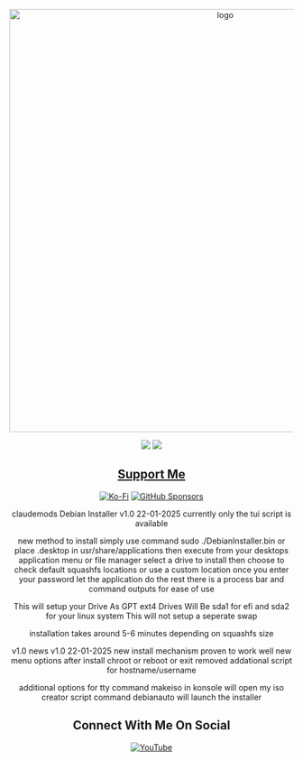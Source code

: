<p align="center">
    <img width="750" src="https://i.postimg.cc/7PBwmhwK/Debian-Installer-1-27-2025.png" alt="logo">
</p>

<div align="center">

  <a href="https://www.linux.org" target="_blank"><img src="https://img.shields.io/badge/OS-Linux-e06c75?style=for-the-badge&logo=linux" /></a>
           <a href="https://www.debian.org" target="_blank"><img src="https://img.shields.io/badge/DISTRO-Debian-CE0058?style=for-the-badge&logo=debian-linux" /></a>


<div align="center">

## [ Support Me ](https://www.paypal.com/paypalme/claudemods?country.x=GB&locale)

</div>

<div align="center">

[![Ko-Fi](https://img.shields.io/badge/Ko--fi-F16061?style=for-the-badge&label=claudemods&color=3399FF&Linux&logo=ko-fi&logoColor=white)](https://ko-fi.com/claudemods)
[![GitHub Sponsors](https://img.shields.io/badge/sponsor-30363D?style=for-the-badge&label=claudemods&color=A836FF&logo=GitHub-Sponsors&logoColor=#white)](https://github.com/sponsors/claudemods)</div>

<div align="center">
claudemods Debian Installer v1.0 22-01-2025
currently only the tui script is available



new method to install
simply use command sudo ./DebianInstaller.bin
or place .desktop in usr/share/applications then execute from your desktops application menu or file manager
select a drive to install
then choose to check default squashfs locations or use a custom location
once you enter your password let the application do the rest
there is a process bar and command outputs for ease of use


This will setup your Drive As GPT ext4
Drives Will Be sda1 for efi and sda2 for your linux system
This will not setup a seperate swap

installation takes around 5-6 minutes depending on squashfs size




v1.0 news
v1.0 22-01-2025
new install mechanism proven to work well
new menu options after install chroot or reboot or exit
removed addational script for hostname/username
<div align="center">
additional options for tty
command makeiso in konsole will open my iso creator script
command debianauto will launch the installer
<div align="center">


<div align="center">

<h2 align="center"> Connect With Me On Social </h2>

<div align="center">

[![YouTube](https://img.shields.io/youtube/channel/subscribers/UC6OgAhBq7Ocb5g1bQfVSd0Q?color=ff0000&label=Youtube&logo=youtube&style=palstic)](https://youtube.com/@claudemods)


</div>

<div align="center">

</div>
